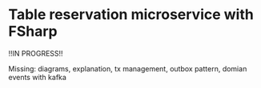 # Table reservation microservice with FSharp

!!IN PROGRESS!!

Missing:  diagrams, explanation, tx management, outbox pattern, domian events with kafka